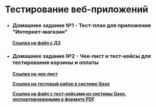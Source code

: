 # Тестирование веб-приложений

- ### Домашнее задание №1 - Тест-план для приложения "Интернет-магазин"

    **[Ссылка на файл с ДЗ](https://docs.google.com/spreadsheets/d/1j0EN0s0hcQOwn1_yN6k9SQtNw1Bw4O6txr-V6TaLvks/edit?usp=sharing)**

- ### Домашнее задание №2 - Чек-лист и тест-кейсы для тестирования корзины и оплаты

  **[Ссылка на чек-лист](https://docs.google.com/spreadsheets/d/1QLbJa56JA1yQbdC4I4o6p52T88oqw3c0cfb-ICSXHyg/edit?usp=sharing)**

  **[Ссылка на тестовый набор в системе Qase](https://app.qase.io/project/G9?suite=254)**

  **[Ссылка на файл с тест-кейсами из системы Qase, экспортированными в формате PDF](https://github.com/golyakovn3/web/blob/main/%D0%A2%D0%B5%D1%81%D1%82-%D0%BA%D0%B5%D0%B9%D1%81%D1%8B%20%D0%B4%D0%BB%D1%8F%20%D1%82%D0%B5%D1%81%D1%82%D0%B8%D1%80%D0%BE%D0%B2%D0%B0%D0%BD%D0%B8%D1%8F%20%D0%BA%D0%BE%D1%80%D0%B7%D0%B8%D0%BD%D1%8B%20%D0%B8%20%D0%BE%D0%BF%D0%BB%D0%B0%D1%82%D1%8B.pdf)**

